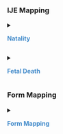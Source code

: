 
<style>
 .context-menu {cursor: context-menu; color: #438bca;}
 .context-menu:hover {opacity: 0.5;}
</style>
### IJE Mapping
<details>

<summary>

<strong class='context-menu' > Natality </strong>

</summary>
<table class='grid'>
<thead>
  <tr>
    <th style='text-align: center'><strong>Use Case</strong></th>
    <th><strong>#</strong></th>
    <th><strong>Description</strong></th>
    <th><strong>IJE Name</strong></th>
    <th><strong>Field</strong></th>
    <th><strong>Type</strong></th>
    <th><strong>Value Set/Comments</strong></th>
  </tr>
</thead>
<tbody>
<tr>
  <td style='text-align: center'>Natality</td>
  <td>25</td>
  <td>Date of Birth (Father)--Year</td>
  <td>FDOB_YR</td>
  <td>birthDate.value</td>
  <td>date</td>
  <td>See <a href='usage.html#partial-dates-and-times'>PartialDatesAndTimes</a></td>
</tr>
<tr>
  <td style='text-align: center'>Natality</td>
  <td>26</td>
  <td>Date of Birth (Father)--Month</td>
  <td>FDOB_MO</td>
  <td>birthDate.value</td>
  <td>date</td>
  <td>See <a href='usage.html#partial-dates-and-times'>PartialDatesAndTimes</a></td>
</tr>
<tr>
  <td style='text-align: center'>Natality</td>
  <td>27</td>
  <td>Date of Birth (Father)--Day</td>
  <td>FDOB_DY</td>
  <td>birthDate.value</td>
  <td>date</td>
  <td>See <a href='usage.html#partial-dates-and-times'>PartialDatesAndTimes</a></td>
</tr>
<tr>
  <td style='text-align: center'>Natality</td>
  <td>28</td>
  <td>Date of Birth (Father)--Edit Flag</td>
  <td>FAGE_BYPASS</td>
  <td>birthDate.extension[bypassEditFlag].value</td>
  <td>codeable</td>
  <td><a href='ValueSet-ValueSet-date-of-birth-edit-flags-vr.html'>ValueSetDateOfBirthEditFlagsVitalRecords</a>, <br />See <a href='usage.html#handling-of-edit-flags'>Handling of edit flags</a></td>
</tr>
<tr>
  <td style='text-align: center'>Natality</td>
  <td>274</td>
  <td>Father's First Name</td>
  <td>DADFNAME</td>
  <td>name.given, <br />name.use = official</td>
  <td>string</td>
  <td></td>
</tr>
<tr>
  <td style='text-align: center'>Natality</td>
  <td>275</td>
  <td>Father's Middle Name</td>
  <td>DADMNAME</td>
  <td>name.given, <br />name.use = official</td>
  <td>string</td>
  <td></td>
</tr>
<tr>
  <td style='text-align: center'>Natality</td>
  <td>276</td>
  <td>Father's Last Name</td>
  <td>DADLNAME</td>
  <td>name.family, <br />name.use = official</td>
  <td>string</td>
  <td></td>
</tr>
<tr>
  <td style='text-align: center'>Natality</td>
  <td>277</td>
  <td>Father's Surname Suffix</td>
  <td>DADSUFFX</td>
  <td>name.suffix, <br />name.use = official</td>
  <td>string</td>
  <td></td>
</tr>
<tr>
  <td style='text-align: center'>Natality</td>
  <td>279</td>
  <td>Father's Social Security Number</td>
  <td>DAD_SSN</td>
  <td>identifier.value where system = ‘http://terminology.hl7.org/CodeSystem/v2-0203' <br />and type.coding.code=”SS” </td>
  <td>string</td>
  <td></td>
</tr>
<tr>
  <td style='text-align: center'>Natality</td>
  <td>290</td>
  <td>State, U.S. Territory or Canadian Province of Birth (Father) - code</td>
  <td>FBPLACD_ST_TER_C</td>
  <td>extension[Extension-relatedperson-birthplace-vr].value[x].state</td>
  <td>string</td>
  <td><a href='ValueSet-ValueSet-states-territories-provinces-vr.html'>ValueSetStatesTerritoriesAndProvincesVitalRecords</a></td>
</tr>
<tr>
  <td style='text-align: center'>Natality</td>
  <td>291</td>
  <td>Father's Country of Birth (Code)</td>
  <td>FBPLACE_CNT_C</td>
  <td>extension[Extension-relatedperson-birthplace-vr].value[x].country</td>
  <td>string</td>
  <td><a href='ValueSet-ValueSet-birthplace-country-vr.html'>ValueSetBirthplaceCountryVitalRecords</a></td>
</tr>
<tr>
  <td style='text-align: center'>Natality</td>
  <td>307</td>
  <td>State, U.S. Territory or Canadian Province of Birth (Father) - literal</td>
  <td>FBPLACE_ST_TER_TXT</td>
  <td>extension[Extension-relatedperson-birthplace-vr].value[x].state (expanded from 2 letter code)</td>
  <td>string</td>
  <td>See <a href='usage.html#state-literals'>StateLiterals</a></td>
</tr>
<tr>
  <td style='text-align: center'>Natality</td>
  <td>308</td>
  <td>Father's Country of Birth (Literal)</td>
  <td>FBPLACE_CNTRY_TXT</td>
  <td>extension[Extension-relatedperson-birthplace-vr].value[x].country (expanded from 2 letter code)</td>
  <td>string</td>
  <td>See <a href='usage.html#country-literals'>CountryLiterals</a></td>
</tr>

</tbody>
</table>

</details>
<p></p>

<details>

<summary>

<strong class='context-menu'> Fetal Death </strong>

</summary>
<table class='grid'>
<thead>
  <tr>
    <th style='text-align: center'><strong>Use Case</strong></th>
    <th><strong>#</strong></th>
    <th><strong>Description</strong></th>
    <th><strong>IJE Name</strong></th>
    <th><strong>Field</strong></th>
    <th><strong>Type</strong></th>
    <th><strong>Value Set/Comments</strong></th>
  </tr>
</thead>
<tbody>
<tr>
  <td style='text-align: center'>Fetal Death</td>
  <td>25</td>
  <td>Date of Birth (Father)--Year</td>
  <td>FDOB_YR</td>
  <td>birthDate.value</td>
  <td>date</td>
  <td>See <a href='usage.html#partial-dates-and-times'>PartialDatesAndTimes</a></td>
</tr>
<tr>
  <td style='text-align: center'>Fetal Death</td>
  <td>26</td>
  <td>Date of Birth (Father)--Month</td>
  <td>FDOB_MO</td>
  <td>birthDate.value</td>
  <td>date</td>
  <td>See <a href='usage.html#partial-dates-and-times'>PartialDatesAndTimes</a></td>
</tr>
<tr>
  <td style='text-align: center'>Fetal Death</td>
  <td>27</td>
  <td>Date of Birth (Father)--Day</td>
  <td>FDOB_DY</td>
  <td>birthDate.value</td>
  <td>date</td>
  <td>See <a href='usage.html#partial-dates-and-times'>PartialDatesAndTimes</a></td>
</tr>
<tr>
  <td style='text-align: center'>Fetal Death</td>
  <td>28</td>
  <td>Date of Birth (Father)--Edit Flag</td>
  <td>FAGE_BYPASS</td>
  <td>birthDate.extension[bypassEditFlag].value</td>
  <td>codeable</td>
  <td><a href='ValueSet-ValueSet-date-of-birth-edit-flags-vr.html'>ValueSetDateOfBirthEditFlagsVitalRecords</a>, <br />See <a href='usage.html#handling-of-edit-flags'>Handling of edit flags</a></td>
</tr>
<tr>
  <td style='text-align: center'>Fetal Death</td>
  <td>261</td>
  <td>Father's Legal First Name</td>
  <td>DADFNAME</td>
  <td>name.given, <br />name.use = official</td>
  <td>string</td>
  <td></td>
</tr>
<tr>
  <td style='text-align: center'>Fetal Death</td>
  <td>262</td>
  <td>Father's Legal Middle Name</td>
  <td>DADMNAME</td>
  <td>name.given, <br />name.use = official</td>
  <td>string</td>
  <td></td>
</tr>
<tr>
  <td style='text-align: center'>Fetal Death</td>
  <td>263</td>
  <td>Father's Legal Last Name</td>
  <td>DADLNAME</td>
  <td>name.family, <br />name.use = official</td>
  <td>string</td>
  <td></td>
</tr>
<tr>
  <td style='text-align: center'>Fetal Death</td>
  <td>264</td>
  <td>Father's Legal Surname Suffix</td>
  <td>DADSUFFIX</td>
  <td>name.suffix, <br />name.use = official</td>
  <td>string</td>
  <td></td>
</tr>
<tr>
  <td style='text-align: center'>Fetal Death</td>
  <td>266</td>
  <td>Father's Social Security Number</td>
  <td>DAD_SSN</td>
  <td>identifier.value where system = ‘http://terminology.hl7.org/CodeSystem/v2-0203' <br />and type.coding.code=”SS” </td>
  <td>string</td>
  <td></td>
</tr>
<tr>
  <td style='text-align: center'>Fetal Death</td>
  <td>277</td>
  <td>State, U.S. Territory or Canadian Province of Birth (Father) - code</td>
  <td>FBPLACD_ST_TER_C</td>
  <td>extension[Extension-relatedperson-birthplace-vr].value[x].state</td>
  <td>string</td>
  <td><a href='ValueSet-ValueSet-states-territories-provinces-vr.html'>ValueSetStatesTerritoriesAndProvincesVitalRecords</a></td>
</tr>
<tr>
  <td style='text-align: center'>Fetal Death</td>
  <td>278</td>
  <td>Father's Country of Birth (Code)</td>
  <td>FBPLACE_CNT_C</td>
  <td>extension[Extension-relatedperson-birthplace-vr].value[x].country</td>
  <td>string</td>
  <td><a href='ValueSet-ValueSet-birthplace-country-vr.html'>ValueSetBirthplaceCountryVitalRecords</a></td>
</tr>
<tr>
  <td style='text-align: center'>Fetal Death</td>
  <td>281</td>
  <td>State, U.S. Territory or Canadian Province of Birth (Father) - literal</td>
  <td>FBPLACE_ST_TER_TXT</td>
  <td>extension[Extension-relatedperson-birthplace-vr].value[x].state (expanded from 2 letter code)</td>
  <td>string</td>
  <td>See <a href='usage.html#state-literals'>StateLiterals</a></td>
</tr>
<tr>
  <td style='text-align: center'>Fetal Death</td>
  <td>282</td>
  <td>Father's Country of Birth (Literal)</td>
  <td>FBPLACE_CNTRY_TXT</td>
  <td>extension[Extension-relatedperson-birthplace-vr].value[x].country (expanded from 2 letter code)</td>
  <td>string</td>
  <td>See <a href='usage.html#country-literals'>CountryLiterals</a></td>
</tr>

</tbody>
</table>

</details>
<p></p>

### Form Mapping
<details>

<summary>

<strong class='context-menu' >Form Mapping</strong>

</summary>
<table class='grid'>
<thead>
  <tr>
    <th style='text-align: center'><strong>Item #</strong></th>
    <th><strong>Form Field</strong></th>
    <th><strong>FHIR Profile Field</strong></th>
    <th><strong>Reference</strong></th>
  </tr>
</thead>
<tbody>
<tr>
  <td style='text-align: center'>10a</td>
  <td>Father’s Current Legal Name</td>
  <td>name</td>
  <td><a href='https://www.cdc.gov/nchs/data/dvs/birth11-03final-ACC.pdf'> Certificate of Live Birth</a></td>
</tr>
<tr>
  <td style='text-align: center'>10b</td>
  <td>Father’s Date Of Birth</td>
  <td>birthDate</td>
  <td><a href='https://www.cdc.gov/nchs/data/dvs/birth11-03final-ACC.pdf'> Certificate of Live Birth</a></td>
</tr>
<tr>
  <td style='text-align: center'>10c</td>
  <td>Father’s Birthplace</td>
  <td>extension:birthPlace</td>
  <td><a href='https://www.cdc.gov/nchs/data/dvs/birth11-03final-ACC.pdf'> Certificate of Live Birth</a></td>
</tr>
<tr>
  <td style='text-align: center'>19</td>
  <td>Father’s Social Security Number</td>
  <td>identifier:SSN</td>
  <td><a href='https://www.cdc.gov/nchs/data/dvs/birth11-03final-ACC.pdf'> Certificate of Live Birth</a></td>
</tr>
<tr>
  <td style='text-align: center'>19</td>
  <td>What is the current legal name of your baby’s father?</td>
  <td>name</td>
  <td><a href='https://www.cdc.gov/nchs/data/dvs/moms-worksheet-2016-508.pdf'> Mothers Worksheet for Child’s Birth Certificate</a></td>
</tr>
<tr>
  <td style='text-align: center'>20</td>
  <td>What is the father’s date of birth?</td>
  <td>birthDate</td>
  <td><a href='https://www.cdc.gov/nchs/data/dvs/moms-worksheet-2016-508.pdf'> Mothers Worksheet for Child’s Birth Certificate</a></td>
</tr>
<tr>
  <td style='text-align: center'>21</td>
  <td>In what State, U.S. territory, or foreign country was the father born?</td>
  <td>extension:birthPlace</td>
  <td><a href='https://www.cdc.gov/nchs/data/dvs/moms-worksheet-2016-508.pdf'> Mothers Worksheet for Child’s Birth Certificate</a></td>
</tr>
<tr>
  <td style='text-align: center'>25b</td>
  <td>What is the father’s Social Security Number?</td>
  <td>identifier:SSN</td>
  <td><a href='https://www.cdc.gov/nchs/data/dvs/moms-worksheet-2016-508.pdf'> Mothers Worksheet for Child’s Birth Certificate</a></td>
</tr>
<tr>
  <td style='text-align: center'>12a</td>
  <td>Father’s Current Legal Name</td>
  <td>name</td>
  <td><a href='https://www.cdc.gov/nchs/data/dvs/FDEATH11-03finalACC.pdf'> Report of Fetal Death</a></td>
</tr>
<tr>
  <td style='text-align: center'>12b</td>
  <td>Father's Date of Birth</td>
  <td>birthDate</td>
  <td><a href='https://www.cdc.gov/nchs/data/dvs/FDEATH11-03finalACC.pdf'> Report of Fetal Death</a></td>
</tr>
<tr>
  <td style='text-align: center'>12c</td>
  <td>Father's Birthplace</td>
  <td>extension:birthPlace</td>
  <td><a href='https://www.cdc.gov/nchs/data/dvs/FDEATH11-03finalACC.pdf'> Report of Fetal Death</a></td>
</tr>
<tr>
  <td style='text-align: center'>11</td>
  <td>What is the current legal name of your baby’s father?</td>
  <td>name</td>
  <td><a href='https://www.cdc.gov/nchs/data/dvs/fetal-death-mother-worksheet-english-2019-508.pdf'> Patient’s Worksheet for the Report of Fetal Death</a></td>
</tr>
<tr>
  <td style='text-align: center'>12</td>
  <td>What is the father’s date of birth?</td>
  <td>birthDate</td>
  <td><a href='https://www.cdc.gov/nchs/data/dvs/fetal-death-mother-worksheet-english-2019-508.pdf'> Patient’s Worksheet for the Report of Fetal Death</a></td>
</tr>
<tr>
  <td style='text-align: center'>13</td>
  <td>In what State, U.S. territory, or foreign country was the father born?</td>
  <td>extension:birthPlace</td>
  <td><a href='https://www.cdc.gov/nchs/data/dvs/fetal-death-mother-worksheet-english-2019-508.pdf'> Patient’s Worksheet for the Report of Fetal Death</a></td>
</tr>
</tbody>
</table>

</details>
<p></p>
